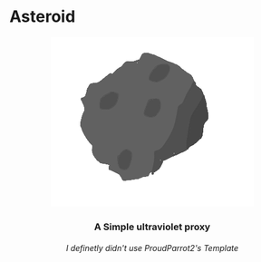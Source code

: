 # Asteroid
<div align="center">
  <img src="/assets/icon.png" />
  
### A Simple ultraviolet proxy
###### I definetly didn't use ProudParrot2's Template

